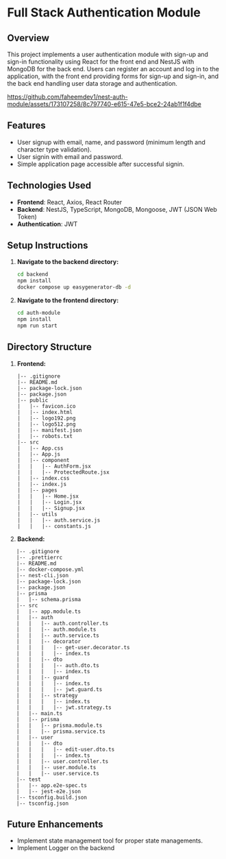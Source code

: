 # Full Stack Authentication Module

## Overview

This project implements a user authentication module with sign-up and sign-in functionality using React for the front end and NestJS with MongoDB for the back end. Users can register an account and log in to the application, with the front end providing forms for sign-up and sign-in, and the back end handling user data storage and authentication.

https://github.com/faheemdev1/nest-auth-module/assets/173107258/8c797740-e615-47e5-bce2-24ab1f1f4dbe

## Features
- User signup with email, name, and password (minimum length and character type validation).
- User signin with email and password.
- Simple application page accessible after successful signin.

## Technologies Used

- **Frontend**: React, Axios, React Router
- **Backend**: NestJS, TypeScript, MongoDB, Mongoose, JWT (JSON Web Token)
- **Authentication**: JWT

## Setup Instructions

1. **Navigate to the backend directory:**
   ```sh
   cd backend
   npm install
   docker compose up easygenerator-db -d
   ```
2. **Navigate to the frontend directory:**
   ```sh
   cd auth-module
   npm install
   npm run start
   ```
## Directory Structure
1. **Frontend:**
   ```
   |-- .gitignore
   |-- README.md
   |-- package-lock.json
   |-- package.json
   |-- public
   |   |-- favicon.ico
   |   |-- index.html
   |   |-- logo192.png
   |   |-- logo512.png
   |   |-- manifest.json
   |   |-- robots.txt
   |-- src
   |   |-- App.css
   |   |-- App.js
   |   |-- component
   |   |   |-- AuthForm.jsx
   |   |   |-- ProtectedRoute.jsx
   |   |-- index.css
   |   |-- index.js
   |   |-- pages
   |   |   |-- Home.jsx
   |   |   |-- Login.jsx
   |   |   |-- Signup.jsx
   |   |-- utils
   |   |   |-- auth.service.js
   |   |   |-- constants.js
   ```
2. **Backend:**
```|-- .eslintrc.js
   |-- .gitignore
   |-- .prettierrc
   |-- README.md
   |-- docker-compose.yml
   |-- nest-cli.json
   |-- package-lock.json
   |-- package.json
   |-- prisma
   |   |-- schema.prisma
   |-- src
   |   |-- app.module.ts
   |   |-- auth
   |   |   |-- auth.controller.ts
   |   |   |-- auth.module.ts
   |   |   |-- auth.service.ts
   |   |   |-- decorator
   |   |   |   |-- get-user.decorator.ts
   |   |   |   |-- index.ts
   |   |   |-- dto
   |   |   |   |-- auth.dto.ts
   |   |   |   |-- index.ts
   |   |   |-- guard
   |   |   |   |-- index.ts
   |   |   |   |-- jwt.guard.ts
   |   |   |-- strategy
   |   |   |   |-- index.ts
   |   |   |   |-- jwt.strategy.ts
   |   |-- main.ts
   |   |-- prisma
   |   |   |-- prisma.module.ts
   |   |   |-- prisma.service.ts
   |   |-- user
   |   |   |-- dto
   |   |   |   |-- edit-user.dto.ts
   |   |   |   |-- index.ts
   |   |   |-- user.controller.ts
   |   |   |-- user.module.ts
   |   |   |-- user.service.ts
   |-- test
   |   |-- app.e2e-spec.ts
   |   |-- jest-e2e.json
   |-- tsconfig.build.json
   |-- tsconfig.json
   ```

## Future Enhancements
- Implement state management tool for proper state managements.
- Implement Logger on the backend
